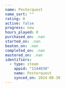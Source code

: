 ```yaml
---
name: Pesterquest
name_sort: ""
rating: 0
active: false
progress: new
hours_played: 0
purchased_on: .nan
started_on: .nan
beaten_on: .nan
completed_on: .nan
mastered_on: .nan
identifiers:
  - type: steam
    appid: "1144030"
    name: Pesterquest
    synced_on: 2024-08-30
---
```

